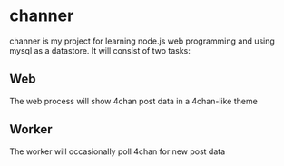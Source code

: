 # channer

channer is my project for learning node.js web programming and using mysql as 
a datastore. It will consist of two tasks:

## Web

The web process will show 4chan post data in a 4chan-like theme

## Worker

The worker will occasionally poll 4chan for new post data
